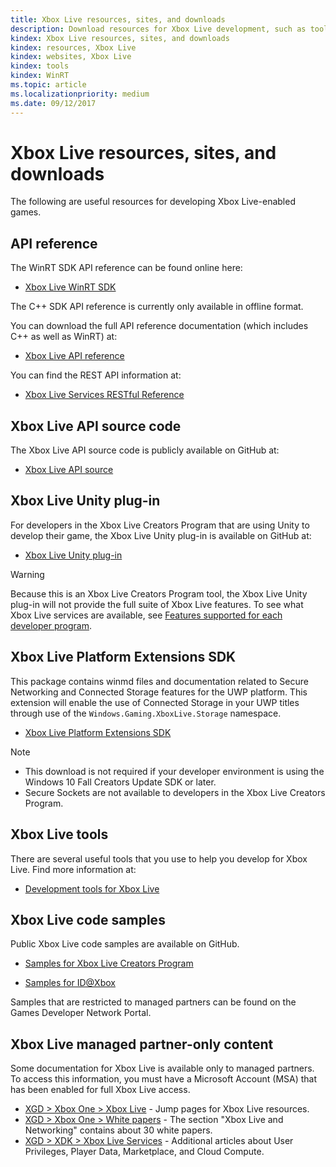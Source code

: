 ```yaml
---
title: Xbox Live resources, sites, and downloads
description: Download resources for Xbox Live development, such as tools and API Reference.
kindex: Xbox Live resources, sites, and downloads
kindex: resources, Xbox Live
kindex: websites, Xbox Live
kindex: tools
kindex: WinRT
ms.topic: article
ms.localizationpriority: medium
ms.date: 09/12/2017
---
```


# Xbox Live resources, sites, and downloads

The following are useful resources for developing Xbox Live-enabled games.


## API reference

The WinRT SDK API reference can be found online here:

* [Xbox Live WinRT SDK](https://docs.microsoft.com/dotnet/api/?view=xboxlive-dotnet-2017.11.20171204.01)

The C++ SDK API reference is currently only available in offline format.

You can download the full API reference documentation (which includes C++ as well as WinRT) at:

* [Xbox Live API reference](https://aka.ms/xboxliveuwpdocs)

You can find the REST API information at:

* [Xbox Live Services RESTful Reference](../api-ref/xbox-live-rest/atoc-xboxlivews-reference.md)


## Xbox Live API source code

The Xbox Live API source code is publicly available on GitHub at:

* [Xbox Live API source](https://github.com/Microsoft/xbox-live-api)


## Xbox Live Unity plug-in

For developers in the Xbox Live Creators Program that are using Unity to develop their game, the Xbox Live Unity plug-in is available on GitHub at:

* [Xbox Live Unity plug-in](https://github.com/Microsoft/xbox-live-unity-plugin)

> [!WARNING]
> Because this is an Xbox Live Creators Program tool, the Xbox Live Unity plug-in will not provide the full suite of Xbox Live features. To see what Xbox Live services are available, see [Features supported for each developer program](../get-started/join-dev-program/live-feature-comparison-table.md).


## Xbox Live Platform Extensions SDK

This package contains winmd files and documentation related to Secure Networking and Connected Storage features for the UWP platform.
This extension will enable the use of Connected Storage in your UWP titles through use of the `Windows.Gaming.XboxLive.Storage` namespace.

* [Xbox Live Platform Extensions SDK](https://aka.ms/xblextsdk)

> [!NOTE]
> - This download is not required if your developer environment is using the Windows 10 Fall Creators Update SDK or later.
> - Secure Sockets are not available to developers in the Xbox Live Creators Program.


## Xbox Live tools

There are several useful tools that you use to help you develop for Xbox Live.
Find more information at:

* [Development tools for Xbox Live](services-tools/live-tools.md)


## Xbox Live code samples

Public Xbox Live code samples are available on GitHub.

* [Samples for Xbox Live Creators Program](https://github.com/Microsoft/xbox-live-samples/tree/master/CreatorsSDK)

* [Samples for ID@Xbox](https://github.com/Microsoft/xbox-live-samples/tree/master/ID%40XboxSDK)

Samples that are restricted to managed partners can be found on the Games Developer Network Portal.


## Xbox Live managed partner-only content

Some documentation for Xbox Live is available only to managed partners.
To access this information, you must have a Microsoft Account (MSA) that has been enabled for full Xbox Live access.

* [XGD > Xbox One > Xbox Live](https://developer.microsoft.com/games/xbox/partner/live-home) - Jump pages for Xbox Live resources.
* [XGD > Xbox One > White papers](https://developer.microsoft.com/games/xbox/partner/development-education-whitepapers) - The section "Xbox Live and Networking" contains about 30 white papers.
* [XGD > XDK > Xbox Live Services](https://developer.microsoft.com/games/xbox/docs/xdk/xbox-live-services) - Additional articles about User Privileges, Player Data, Marketplace, and Cloud Compute.
